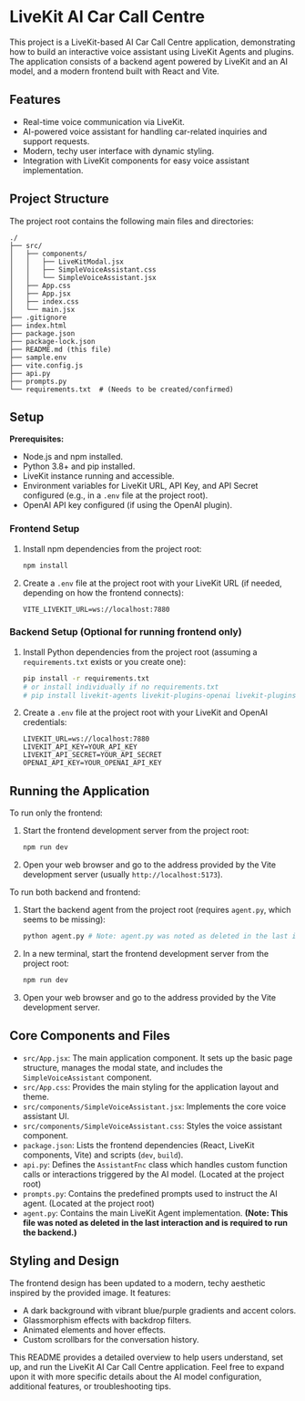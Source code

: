 # LiveKit AI Car Call Centre

This project is a LiveKit-based AI Car Call Centre application, demonstrating how to build an interactive voice assistant using LiveKit Agents and plugins. The application consists of a backend agent powered by LiveKit and an AI model, and a modern frontend built with React and Vite.

## Features

- Real-time voice communication via LiveKit.
- AI-powered voice assistant for handling car-related inquiries and support requests.
- Modern, techy user interface with dynamic styling.
- Integration with LiveKit components for easy voice assistant implementation.

## Project Structure

The project root contains the following main files and directories:

```
./
├── src/
│   ├── components/
│   │   ├── LiveKitModal.jsx
│   │   ├── SimpleVoiceAssistant.css
│   │   └── SimpleVoiceAssistant.jsx
│   ├── App.css
│   ├── App.jsx
│   ├── index.css
│   └── main.jsx
├── .gitignore
├── index.html
├── package.json
├── package-lock.json
├── README.md (this file)
├── sample.env
├── vite.config.js
├── api.py
├── prompts.py
└── requirements.txt  # (Needs to be created/confirmed)
```

## Setup

**Prerequisites:**

- Node.js and npm installed.
- Python 3.8+ and pip installed.
- LiveKit instance running and accessible.
- Environment variables for LiveKit URL, API Key, and API Secret configured (e.g., in a `.env` file at the project root).
- OpenAI API key configured (if using the OpenAI plugin).

### Frontend Setup

1.  Install npm dependencies from the project root:
    ```bash
    npm install
    ```
2.  Create a `.env` file at the project root with your LiveKit URL (if needed, depending on how the frontend connects):
    ```env
    VITE_LIVEKIT_URL=ws://localhost:7880
    ```

### Backend Setup (Optional for running frontend only)

1.  Install Python dependencies from the project root (assuming a `requirements.txt` exists or you create one):
    ```bash
    pip install -r requirements.txt
    # or install individually if no requirements.txt
    # pip install livekit-agents livekit-plugins-openai livekit-plugins-silero python-dotenv
    ```
2.  Create a `.env` file at the project root with your LiveKit and OpenAI credentials:
    ```env
    LIVEKIT_URL=ws://localhost:7880
    LIVEKIT_API_KEY=YOUR_API_KEY
    LIVEKIT_API_SECRET=YOUR_API_SECRET
    OPENAI_API_KEY=YOUR_OPENAI_API_KEY
    ```

## Running the Application

To run only the frontend:

1.  Start the frontend development server from the project root:
    ```bash
    npm run dev
    ```
2.  Open your web browser and go to the address provided by the Vite development server (usually `http://localhost:5173`).

To run both backend and frontend:

1.  Start the backend agent from the project root (requires `agent.py`, which seems to be missing):
    ```bash
    python agent.py # Note: agent.py was noted as deleted in the last interaction.
    ```
2.  In a new terminal, start the frontend development server from the project root:
    ```bash
    npm run dev
    ```
3.  Open your web browser and go to the address provided by the Vite development server.

## Core Components and Files

-   `src/App.jsx`: The main application component. It sets up the basic page structure, manages the modal state, and includes the `SimpleVoiceAssistant` component.
-   `src/App.css`: Provides the main styling for the application layout and theme.
-   `src/components/SimpleVoiceAssistant.jsx`: Implements the core voice assistant UI.
-   `src/components/SimpleVoiceAssistant.css`: Styles the voice assistant component.
-   `package.json`: Lists the frontend dependencies (React, LiveKit components, Vite) and scripts (`dev`, `build`).
-   `api.py`: Defines the `AssistantFnc` class which handles custom function calls or interactions triggered by the AI model. (Located at the project root)
-   `prompts.py`: Contains the predefined prompts used to instruct the AI agent. (Located at the project root)
-   `agent.py`: Contains the main LiveKit Agent implementation. **(Note: This file was noted as deleted in the last interaction and is required to run the backend.)**

## Styling and Design

The frontend design has been updated to a modern, techy aesthetic inspired by the provided image. It features:

-   A dark background with vibrant blue/purple gradients and accent colors.
-   Glassmorphism effects with backdrop filters.
-   Animated elements and hover effects.
-   Custom scrollbars for the conversation history.

This README provides a detailed overview to help users understand, set up, and run the LiveKit AI Car Call Centre application. Feel free to expand upon it with more specific details about the AI model configuration, additional features, or troubleshooting tips.
